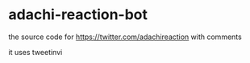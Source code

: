 # adachi-reaction-bot
 
the source code for https://twitter.com/adachireaction with comments

it uses tweetinvi
